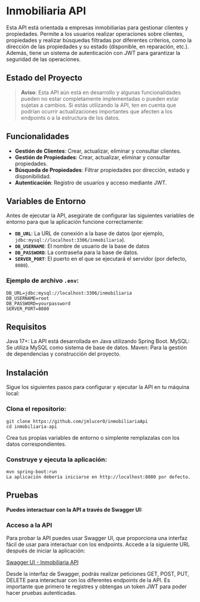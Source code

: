 # Inmobiliaria API

Esta API está orientada a empresas inmobiliarias para gestionar clientes y propiedades. Permite a los usuarios realizar operaciones sobre clientes, propiedades y realizar búsquedas filtradas por diferentes criterios, como la dirección de las propiedades y su estado (disponible, en reparación, etc.). Además, tiene un sistema de autenticación con JWT para garantizar la seguridad de las operaciones.

## Estado del Proyecto

> **Aviso**: Esta API aún está en desarrollo y algunas funcionalidades pueden no estar completamente implementadas o pueden estar sujetas a cambios. Si estás utilizando la API, ten en cuenta que podrían ocurrir actualizaciones importantes que afecten a los endpoints o a la estructura de los datos.


## Funcionalidades

- **Gestión de Clientes**: Crear, actualizar, eliminar y consultar clientes.
- **Gestión de Propiedades**: Crear, actualizar, eliminar y consultar propiedades.
- **Búsqueda de Propiedades**: Filtrar propiedades por dirección, estado y disponibilidad.
- **Autenticación**: Registro de usuarios y acceso mediante JWT.


## Variables de Entorno

Antes de ejecutar la API, asegúrate de configurar las siguientes variables de entorno para que la aplicación funcione correctamente:

- **`DB_URL`**: La URL de conexión a la base de datos (por ejemplo, `jdbc:mysql://localhost:3306/inmobiliaria`).
- **`DB_USERNAME`**: El nombre de usuario de la base de datos
- **`DB_PASSWORD`**: La contraseña para la base de datos.
- **`SERVER_PORT`**: El puerto en el que se ejecutará el servidor (por defecto, `8080`).

### Ejemplo de archivo `.env`:

```dotenv
DB_URL=jdbc:mysql://localhost:3306/inmobiliaria
DB_USERNAME=root
DB_PASSWORD=yourpassword
SERVER_PORT=8080
```

## Requisitos
Java 17+: La API está desarrollada en Java utilizando Spring Boot.
MySQL: Se utiliza MySQL como sistema de base de datos.
Maven: Para la gestión de dependencias y construcción del proyecto.

## Instalación
Sigue los siguientes pasos para configurar y ejecutar la API en tu máquina local:

### Clona el repositorio:
```dotenv
git clone https://github.com/jmlucer0/inmobiliariaApi
cd inmobiliaria-api
```
Crea tus propias variables de entorno o simplente remplazalas con los datos correspondientes.

### Construye y ejecuta la aplicación:
```dotenv
mvn spring-boot:run
La aplicación debería iniciarse en http://localhost:8080 por defecto.
```
## Pruebas
**Puedes interactuar con la API a través de Swagger UI:**

### Acceso a la API

Para probar la API puedes usar Swagger UI, que proporciona una interfaz fácil de usar para interactuar con los endpoints. Accede a la siguiente URL después de iniciar la aplicación:

[Swagger UI - Inmobiliaria API](http://localhost:8080/swagger-ui/index.html)

Desde la interfaz de Swagger, podrás realizar peticiones GET, POST, PUT, DELETE para interactuar con los diferentes endpoints de la API. Es importante que primero te registres y obtengas un token JWT para poder hacer pruebas autenticadas.